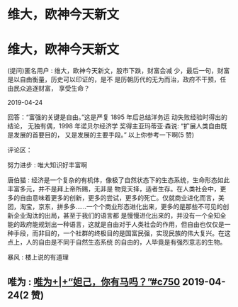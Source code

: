# 维大，欧神今天新文

# 维大，欧神今天新文

(提问)匿名用户 : 维大，欧神今天新文，股市下跌，财富会减 少，最后一句，财富是以自由衡量，历史可以印证的，是不 是历朝历代的无为而治，政府不干预，任由民众追逐财富， 享受生命？

2019-04-24

回答：“富强的关键是自由。”这是严复 1895 年后总结洋务运 动失败经验时得出的结论， 无独有偶，1998 年诺贝尔经济学 奖得主亚玛蒂亚·森说: “扩展人类自由既是发展的首要目的， 又是发展的主要手段。” 以上你参考一下啊(5 赞)

评论区：

努力进步 : 唯大知识好丰富啊

唐伯猫 : 经济是一个复杂的有机体，像极了自然状态下的生态系统，生命形态如此丰富多元，并不是拜上帝所赐，无非是 物竞天择，适者生存。在人类社会中，更多的自由意味着更多的创新，更多的尝试，更多的死亡。仅就商业进化而言，美 团，淘宝，京东，拼多多......一个个商业形态进化出来，更多的是那些不可见的创新企业淘汰的出局，甚至于我们的语言都 是慢慢进化出来的，并没有一个全知全能的政府能规划出一种语言，这就是自由对于人类社会的作用，但自由也仅仅是一 种手段，而非目的，一个社群的终极目的是国富民强，实现民族的伟大复兴。在这点上，人的自由是不同于自然生态系统 的自由的，人毕竟是有强烈意志的生物。

暴风 : 楼上说的有道理

## 唯为 : [唯为](https://mp.weixin.qq.com/s/cdZ--rcV_3JhCKRCT3kfhw)[+|+“](https://mp.weixin.qq.com/s/cdZ--rcV_3JhCKRCT3kfhw)[妲己，你有马吗？](https://mp.weixin.qq.com/s/cdZ--rcV_3JhCKRCT3kfhw)[”#c750](https://mp.weixin.qq.com/s/cdZ--rcV_3JhCKRCT3kfhw) 2019-04-24(2 赞)